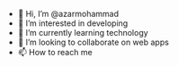 - 👋 Hi, I’m @azarmohammad
- 👀 I’m interested in developing
- 🌱 I’m currently learning technology
- 💞️ I’m looking to collaborate on web apps
- 📫 How to reach me 

<!---
21075A6603/21075A6603 is a ✨ special ✨ repository because its `README.md` (this file) appears on your GitHub profile.
You can click the Preview link to take a look at your changes.
--->
